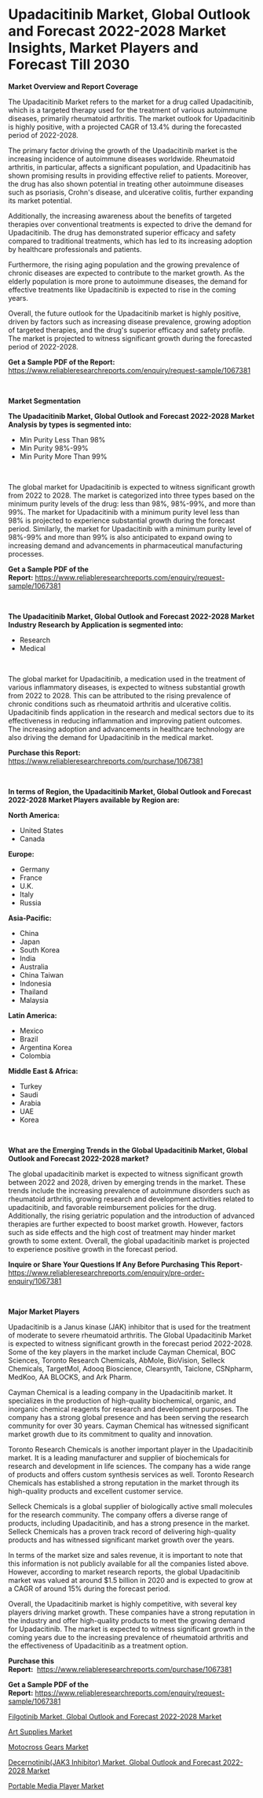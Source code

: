 <p><h1>Upadacitinib Market, Global Outlook and Forecast 2022-2028 Market Insights, Market Players and Forecast Till 2030</h1></p><p><strong>Market Overview and Report Coverage</strong></p>
<p><p>The Upadacitinib Market refers to the market for a drug called Upadacitinib, which is a targeted therapy used for the treatment of various autoimmune diseases, primarily rheumatoid arthritis. The market outlook for Upadacitinib is highly positive, with a projected CAGR of 13.4% during the forecasted period of 2022-2028.</p><p>The primary factor driving the growth of the Upadacitinib market is the increasing incidence of autoimmune diseases worldwide. Rheumatoid arthritis, in particular, affects a significant population, and Upadacitinib has shown promising results in providing effective relief to patients. Moreover, the drug has also shown potential in treating other autoimmune diseases such as psoriasis, Crohn's disease, and ulcerative colitis, further expanding its market potential.</p><p>Additionally, the increasing awareness about the benefits of targeted therapies over conventional treatments is expected to drive the demand for Upadacitinib. The drug has demonstrated superior efficacy and safety compared to traditional treatments, which has led to its increasing adoption by healthcare professionals and patients.</p><p>Furthermore, the rising aging population and the growing prevalence of chronic diseases are expected to contribute to the market growth. As the elderly population is more prone to autoimmune diseases, the demand for effective treatments like Upadacitinib is expected to rise in the coming years.</p><p>Overall, the future outlook for the Upadacitinib market is highly positive, driven by factors such as increasing disease prevalence, growing adoption of targeted therapies, and the drug's superior efficacy and safety profile. The market is projected to witness significant growth during the forecasted period of 2022-2028.</p></p>
<p><strong>Get a Sample PDF of the Report:</strong> <a href="https://www.reliableresearchreports.com/enquiry/request-sample/1067381">https://www.reliableresearchreports.com/enquiry/request-sample/1067381</a></p>
<p>&nbsp;</p>
<p><strong>Market Segmentation</strong></p>
<p><strong>The Upadacitinib Market, Global Outlook and Forecast 2022-2028 Market Analysis by types is segmented into:</strong></p>
<p><ul><li>Min Purity Less Than 98%</li><li>Min Purity 98%-99%</li><li>Min Purity More Than 99%</li></ul></p>
<p>&nbsp;</p>
<p><p>The global market for Upadacitinib is expected to witness significant growth from 2022 to 2028. The market is categorized into three types based on the minimum purity levels of the drug: less than 98%, 98%-99%, and more than 99%. The market for Upadacitinib with a minimum purity level less than 98% is projected to experience substantial growth during the forecast period. Similarly, the market for Upadacitinib with a minimum purity level of 98%-99% and more than 99% is also anticipated to expand owing to increasing demand and advancements in pharmaceutical manufacturing processes.</p></p>
<p><strong>Get a Sample PDF of the Report:</strong>&nbsp;<a href="https://www.reliableresearchreports.com/enquiry/request-sample/1067381">https://www.reliableresearchreports.com/enquiry/request-sample/1067381</a></p>
<p>&nbsp;</p>
<p><strong>The Upadacitinib Market, Global Outlook and Forecast 2022-2028 Market Industry Research by Application is segmented into:</strong></p>
<p><ul><li>Research</li><li>Medical</li></ul></p>
<p>&nbsp;</p>
<p><p>The global market for Upadacitinib, a medication used in the treatment of various inflammatory diseases, is expected to witness substantial growth from 2022 to 2028. This can be attributed to the rising prevalence of chronic conditions such as rheumatoid arthritis and ulcerative colitis. Upadacitinib finds application in the research and medical sectors due to its effectiveness in reducing inflammation and improving patient outcomes. The increasing adoption and advancements in healthcare technology are also driving the demand for Upadacitinib in the medical market.</p></p>
<p><strong>Purchase this Report:</strong>&nbsp; <a href="https://www.reliableresearchreports.com/purchase/1067381">https://www.reliableresearchreports.com/purchase/1067381</a></p>
<p>&nbsp;</p>
<p><strong>In terms of Region, the Upadacitinib Market, Global Outlook and Forecast 2022-2028 Market Players available by Region are:</strong></p>
<p>
    <p> <strong> North America: </strong>
        <ul>
            <li>United States</li>
            <li>Canada</li>
        </ul>
        </p> 
    <p> <strong> Europe: </strong>
        <ul>
            <li>Germany</li>
            <li>France</li>
            <li>U.K.</li>
            <li>Italy</li>
            <li>Russia</li>
        </ul>
        </p> 
    <p> <strong> Asia-Pacific: </strong>
        <ul>
            <li>China</li>
            <li>Japan</li>
            <li>South Korea</li>
            <li>India</li>
            <li>Australia</li>
            <li>China Taiwan</li>
            <li>Indonesia</li>
            <li>Thailand</li>
            <li>Malaysia</li>
        </ul>
        </p> 
    <p> <strong> Latin America: </strong>
        <ul>
            <li>Mexico</li>
            <li>Brazil</li>
            <li>Argentina Korea</li>
            <li>Colombia</li>
        </ul>
        </p> 
    <p> <strong> Middle East & Africa: </strong>
        <ul>
            <li>Turkey</li>
            <li>Saudi</li>
            <li>Arabia</li>
            <li>UAE</li>
            <li>Korea</li>
        </ul>
    </p>
    </p>
<p>&nbsp;</p>
<p><strong>What are the Emerging Trends in the Global Upadacitinib Market, Global Outlook and Forecast 2022-2028 market?</strong></p>
<p><p>The global upadacitinib market is expected to witness significant growth between 2022 and 2028, driven by emerging trends in the market. These trends include the increasing prevalence of autoimmune disorders such as rheumatoid arthritis, growing research and development activities related to upadacitinib, and favorable reimbursement policies for the drug. Additionally, the rising geriatric population and the introduction of advanced therapies are further expected to boost market growth. However, factors such as side effects and the high cost of treatment may hinder market growth to some extent. Overall, the global upadacitinib market is projected to experience positive growth in the forecast period.</p></p>
<p><strong>Inquire or Share Your Questions If Any Before Purchasing This Report</strong>- <a href="https://www.reliableresearchreports.com/enquiry/pre-order-enquiry/1067381">https://www.reliableresearchreports.com/enquiry/pre-order-enquiry/1067381</a></p>
<p>&nbsp;</p>
<p><strong>Major Market Players</strong></p>
<p><p>Upadacitinib is a Janus kinase (JAK) inhibitor that is used for the treatment of moderate to severe rheumatoid arthritis. The Global Upadacitinib Market is expected to witness significant growth in the forecast period 2022-2028. Some of the key players in the market include Cayman Chemical, BOC Sciences, Toronto Research Chemicals, AbMole, BioVision, Selleck Chemicals, TargetMol, Adooq Bioscience, Clearsynth, Taiclone, CSNpharm, MedKoo, AA BLOCKS, and Ark Pharm.</p><p>Cayman Chemical is a leading company in the Upadacitinib market. It specializes in the production of high-quality biochemical, organic, and inorganic chemical reagents for research and development purposes. The company has a strong global presence and has been serving the research community for over 30 years. Cayman Chemical has witnessed significant market growth due to its commitment to quality and innovation.</p><p>Toronto Research Chemicals is another important player in the Upadacitinib market. It is a leading manufacturer and supplier of biochemicals for research and development in life sciences. The company has a wide range of products and offers custom synthesis services as well. Toronto Research Chemicals has established a strong reputation in the market through its high-quality products and excellent customer service.</p><p>Selleck Chemicals is a global supplier of biologically active small molecules for the research community. The company offers a diverse range of products, including Upadacitinib, and has a strong presence in the market. Selleck Chemicals has a proven track record of delivering high-quality products and has witnessed significant market growth over the years.</p><p>In terms of the market size and sales revenue, it is important to note that this information is not publicly available for all the companies listed above. However, according to market research reports, the global Upadacitinib market was valued at around $1.5 billion in 2020 and is expected to grow at a CAGR of around 15% during the forecast period.</p><p>Overall, the Upadacitinib market is highly competitive, with several key players driving market growth. These companies have a strong reputation in the industry and offer high-quality products to meet the growing demand for Upadacitinib. The market is expected to witness significant growth in the coming years due to the increasing prevalence of rheumatoid arthritis and the effectiveness of Upadacitinib as a treatment option.</p></p>
<p><strong>Purchase this Report:</strong>&nbsp;&nbsp;<a href="https://www.reliableresearchreports.com/purchase/1067381">https://www.reliableresearchreports.com/purchase/1067381</a></p>
<p></p>
<p><strong>Get a Sample PDF of the Report:</strong>&nbsp;<a href="https://www.reliableresearchreports.com/enquiry/request-sample/1067381">https://www.reliableresearchreports.com/enquiry/request-sample/1067381</a></p>
<p><p><a href="https://github.com/CliffMedina6/Market-Research-Report-List-1/blob/main/filgotinib-market-global-outlook-and-forecast-2022-2028-market.md">Filgotinib Market, Global Outlook and Forecast 2022-2028 Market</a></p><p><a href="https://medium.com/@truly.fight.must/art-supplies-market-size-growth-forecast-2023-2030-b0ab10dc79ab">Art Supplies Market</a></p><p><a href="https://medium.com/@weave.begin.honor/motocross-gears-market-size-growth-forecast-2023-2030-91c454aece74">Motocross Gears Market</a></p><p><a href="https://github.com/PeterParrish5/Market-Research-Report-List-1/blob/main/decernotinibjak3-inhibitor-market-global-outlook-and-forecast-2022-2028-market.md">Decernotinib(JAK3 Inhibitor) Market, Global Outlook and Forecast 2022-2028 Market</a></p><p><a href="https://www.linkedin.com/pulse/portable-media-player-market-research-report-provides-thorough-vedbc/">Portable Media Player Market</a></p></p>